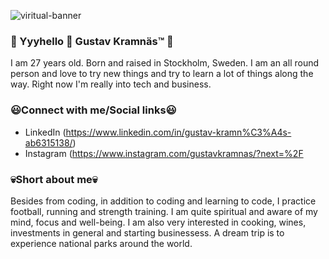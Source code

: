 
![viritual-banner](https://user-images.githubusercontent.com/113347416/199127338-ad61ca10-8c6d-4180-99b1-1f069fc01ceb.png)

### 🌟 Yyyhello 👋 Gustav Kramnäs™️ 🌟
I am 27 years old. Born and raised in Stockholm, Sweden. I am an all round person and love to try new things and try to learn a lot of things along the way. Right now I'm really into tech and business.


### 😃Connect with me/Social links😃
- LinkedIn (https://www.linkedin.com/in/gustav-kramn%C3%A4s-ab6315138/)
- Instagram (https://www.instagram.com/gustavkramnas/?next=%2F


### 💀Short about me💀
Besides from coding, in addition to coding and learning to code, I practice football, running and strength training. I am quite spiritual and aware of my mind, focus and well-being. I am also very interested in cooking, wines, investments in general and starting businessess. A dream trip is to experience national parks around the world.







<!--
**gustavkramnas/gustavkramnas** is a ✨ _special_ ✨ repository because its `README.md` (this file) appears on your GitHub profile.

Here are some ideas to get you started:

- 🔭 I’m currently working on ...
- 🌱 I’m currently learning ...
- 👯 I’m looking to collaborate on ...
- 🤔 I’m looking for help with ...
- 💬 Ask me about ...
- 📫 How to reach me: ...
- 😄 Pronouns: ...
- ⚡ Fun fact: ...
-->
